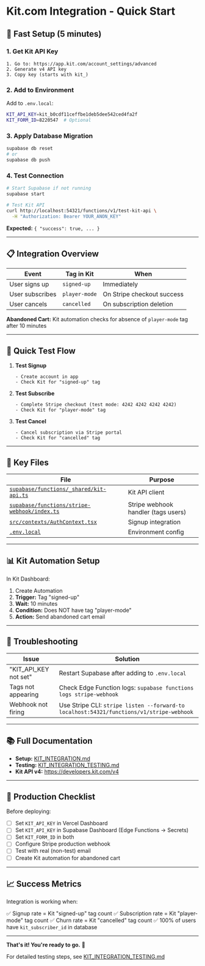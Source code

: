 # Kit.com Integration - Quick Start

## 🚀 Fast Setup (5 minutes)

### 1. Get Kit API Key

```
1. Go to: https://app.kit.com/account_settings/advanced
2. Generate v4 API key
3. Copy key (starts with kit_)
```

### 2. Add to Environment

Add to `.env.local`:
```bash
KIT_API_KEY=kit_b0cdf11ceffbe1deb5dee542ced4fa2f
KIT_FORM_ID=8220547  # Optional
```

### 3. Apply Database Migration

```bash
supabase db reset
# or
supabase db push
```

### 4. Test Connection

```bash
# Start Supabase if not running
supabase start

# Test Kit API
curl http://localhost:54321/functions/v1/test-kit-api \
  -H "Authorization: Bearer YOUR_ANON_KEY"
```

**Expected:** `{ "success": true, ... }`

---

## 📋 Integration Overview

| Event | Tag in Kit | When |
|-------|-----------|------|
| User signs up | `signed-up` | Immediately |
| User subscribes | `player-mode` | On Stripe checkout success |
| User cancels | `cancelled` | On subscription deletion |

**Abandoned Cart:** Kit automation checks for absence of `player-mode` tag after 10 minutes

---

## 🧪 Quick Test Flow

1. **Test Signup**
   ```
   - Create account in app
   - Check Kit for "signed-up" tag
   ```

2. **Test Subscribe**
   ```
   - Complete Stripe checkout (test mode: 4242 4242 4242 4242)
   - Check Kit for "player-mode" tag
   ```

3. **Test Cancel**
   ```
   - Cancel subscription via Stripe portal
   - Check Kit for "cancelled" tag
   ```

---

## 🔧 Key Files

| File | Purpose |
|------|---------|
| [`supabase/functions/_shared/kit-api.ts`](../supabase/functions/_shared/kit-api.ts) | Kit API client |
| [`supabase/functions/stripe-webhook/index.ts`](../supabase/functions/stripe-webhook/index.ts) | Stripe webhook handler (tags users) |
| [`src/contexts/AuthContext.tsx`](../src/contexts/AuthContext.tsx) | Signup integration |
| [`.env.local`](../.env.local) | Environment config |

---

## 📊 Kit Automation Setup

In Kit Dashboard:

1. Create Automation
2. **Trigger:** Tag "signed-up"
3. **Wait:** 10 minutes
4. **Condition:** Does NOT have tag "player-mode"
5. **Action:** Send abandoned cart email

---

## 🐛 Troubleshooting

| Issue | Solution |
|-------|----------|
| "KIT_API_KEY not set" | Restart Supabase after adding to `.env.local` |
| Tags not appearing | Check Edge Function logs: `supabase functions logs stripe-webhook` |
| Webhook not firing | Use Stripe CLI: `stripe listen --forward-to localhost:54321/functions/v1/stripe-webhook` |

---

## 📚 Full Documentation

- **Setup:** [KIT_INTEGRATION.md](./KIT_INTEGRATION.md)
- **Testing:** [KIT_INTEGRATION_TESTING.md](./KIT_INTEGRATION_TESTING.md)
- **Kit API v4:** https://developers.kit.com/v4

---

## 🚦 Production Checklist

Before deploying:

- [ ] Set `KIT_API_KEY` in Vercel Dashboard
- [ ] Set `KIT_API_KEY` in Supabase Dashboard (Edge Functions → Secrets)
- [ ] Set `KIT_FORM_ID` in both
- [ ] Configure Stripe production webhook
- [ ] Test with real (non-test) email
- [ ] Create Kit automation for abandoned cart

---

## 📈 Success Metrics

Integration is working when:

✅ Signup rate = Kit "signed-up" tag count
✅ Subscription rate = Kit "player-mode" tag count
✅ Churn rate = Kit "cancelled" tag count
✅ 100% of users have `kit_subscriber_id` in database

---

**That's it! You're ready to go.** 🎉

For detailed testing steps, see [KIT_INTEGRATION_TESTING.md](./KIT_INTEGRATION_TESTING.md)
